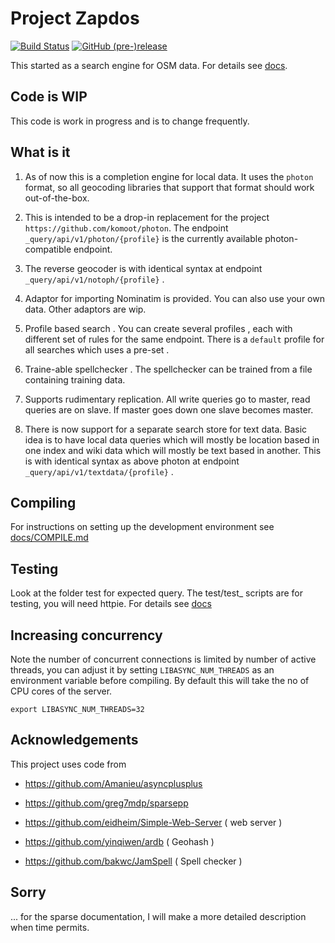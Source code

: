 # Project Zapdos 

[![Build Status](https://travis-ci.org/sroycode/zapdos.svg?branch=master)](https://travis-ci.org/sroycode/zapdos)
[![GitHub (pre-)release](https://img.shields.io/github/release-pre/sroycode/zapdos.svg)](https://github.com/sroycode/zapdos)

This started as a search engine for OSM data. For details see [docs](docs/README.md).

## Code is WIP

This code is work in progress and is to change frequently.

## What is it

1.  As of now this is a completion engine for local data. It uses the `photon` format, so all geocoding libraries that support 
that format should work out-of-the-box.

2.  This is intended to be a drop-in replacement for the project `https://github.com/komoot/photon`.
The endpoint `_query/api/v1/photon/{profile}` is the currently available photon-compatible endpoint. 

3.  The reverse geocoder is with identical syntax at endpoint `_query/api/v1/notoph/{profile}` .

4. Adaptor for importing Nominatim is provided. You can also use your own data. Other adaptors are wip.

5. Profile based search . You can create several profiles , each with different set of rules for the same endpoint. 
There is a `default` profile for all searches which uses a pre-set .

6. Traine-able spellchecker . The spellchecker can be trained from a file containing training data.

7. Supports rudimentary replication. All write queries go to master, read queries are on slave. If master goes down one slave becomes 
master.

8. There is now support for a separate search store for text data. Basic idea is to have local data queries which will mostly be
location based in one index and wiki data which will mostly be text based in another. This is with identical syntax as above photon
at endpoint `_query/api/v1/textdata/{profile}` .

## Compiling

For instructions on setting up the development environment see [docs/COMPILE.md](docs/COMPILE.md)

## Testing

Look at the folder test for expected query.
The test/test_ scripts are for testing, you will need httpie.
For details see [docs](docs/README.md)

## Increasing concurrency

Note the number of concurrent connections is limited by number of active threads, you can adjust it
by setting `LIBASYNC_NUM_THREADS` as an environment variable before compiling. By default this will 
take the no of CPU cores of the server.

```
export LIBASYNC_NUM_THREADS=32
```

## Acknowledgements

This project uses code from

- https://github.com/Amanieu/asyncplusplus
- https://github.com/greg7mdp/sparsepp

- https://github.com/eidheim/Simple-Web-Server ( web server )
- https://github.com/yinqiwen/ardb ( Geohash )
- https://github.com/bakwc/JamSpell ( Spell checker )

## Sorry

... for the sparse documentation, I will make a more detailed description when time permits.
